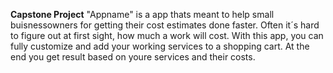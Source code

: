 **Capstone Project**
"Appname" is a app thats meant to help small buisnessowners for getting their cost estimates done faster.
Often it´s hard to figure out at first sight, how much a work will cost. With this app, you can fully customize and add your working services to a shopping cart. At the end you get result based on youre services and their costs.
